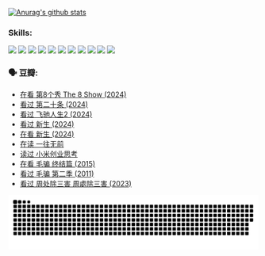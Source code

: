 
[![Anurag's github stats](https://github-readme-stats.vercel.app/api?username=w940853815)](https://github.com/anuraghazra/github-readme-stats)

### Skills:

<code><img height="32" src="https://cdn.jsdelivr.net/npm/simple-icons@v5/icons/python.svg"></code>
<code><img height="32" src="https://cdn.jsdelivr.net/npm/simple-icons@v5/icons/javascript.svg"></code>
<code><img height="32" src="https://cdn.jsdelivr.net/npm/simple-icons@v5/icons/django.svg"></code>
<code><img height="32" src="https://cdn.jsdelivr.net/npm/simple-icons@v5/icons/flask.svg"></code>
<code><img height="32" src="https://cdn.jsdelivr.net/npm/simple-icons@v5/icons/vuetify.svg"></code>
<code><img height="32" src="https://cdn.jsdelivr.net/npm/simple-icons@v5/icons/git.svg"></code>
<code><img height="32" src="https://cdn.jsdelivr.net/npm/simple-icons@v5/icons/docker.svg"></code>
<code><img height="32" src="https://cdn.jsdelivr.net/npm/simple-icons@v5/icons/postgresql.svg"></code>
<code><img height="32" src="https://cdn.jsdelivr.net/npm/simple-icons@v5/icons/elasticsearch.svg"></code>
<code><img height="32" src="https://cdn.jsdelivr.net/npm/simple-icons@v5/icons/macos.svg"></code>
<code><img height="32" src="https://cdn.jsdelivr.net/npm/simple-icons@v5/icons/linux.svg"></code>

### 🗣 豆瓣:

<!-- DOUBAN-ACTIVITIES:START -->
- [在看 第8个秀 The 8 Show‎ (2024)](https://www.douban.com/people/136069238/status/4619801154/?_i=16797870)
- [看过 第二十条‎ (2024)](https://www.douban.com/people/136069238/status/4618624208/?_i=16797870)
- [看过 飞驰人生2‎ (2024)](https://www.douban.com/people/136069238/status/4616048805/?_i=16797870)
- [看过 新生‎ (2024)](https://www.douban.com/people/136069238/status/4612373431/?_i=16797870)
- [在看 新生‎ (2024)](https://www.douban.com/people/136069238/status/4607441062/?_i=16797870)
- [在读 一往无前](https://www.douban.com/people/136069238/status/4590507310/?_i=16797870)
- [读过 小米创业思考](https://www.douban.com/people/136069238/status/4590506983/?_i=16797870)
- [在看 毛骗 终结篇‎ (2015)](https://www.douban.com/people/136069238/status/4581971924/?_i=16797870)
- [看过 毛骗 第二季‎ (2011)](https://www.douban.com/people/136069238/status/4581971810/?_i=16797870)
- [看过 周处除三害 周處除三害‎ (2023)](https://www.douban.com/people/136069238/status/4575646701/?_i=16797870)
<!-- DOUBAN-ACTIVITIES:END -->


![Snake animation](https://raw.githubusercontent.com/w940853815/w940853815/output/github-contribution-grid-snake.svg)

<!--
**w940853815/w940853815** is a ✨ _special_ ✨ repository because its `README.md` (this file) appears on your GitHub profile.

Here are some ideas to get you started:

- 🔭 I’m currently working on ...
- 🌱 I’m currently learning ...
- 👯 I’m looking to collaborate on ...
- 🤔 I’m looking for help with ...
- 💬 Ask me about ...
- 📫 How to reach me: ...
- 😄 Pronouns: ...
- ⚡ Fun fact: ...
-->
